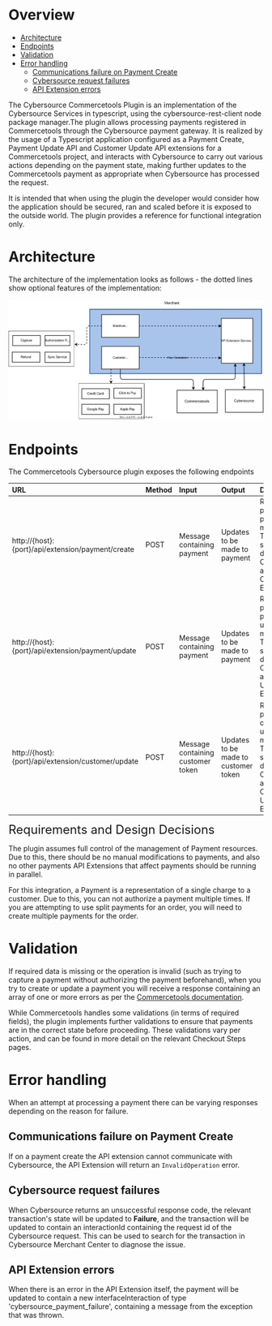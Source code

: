 # Overview

- [Architecture](#Architecture)
- [Endpoints](#Endpoints)
- [Validation](#Validation)
- [Error handling](#Errorhandling)
  - [Communications failure on Payment Create](#CommunicationsfailureonPaymentCreate)
  - [Cybersource request failures](#Cybersourcerequestfailures)
  - [API Extension errors](#APIExtensionerrors)

The Cybersource Commercetools Plugin is an implementation of the Cybersource Services in typescript, using the cybersource-rest-client node package manager.The plugin allows processing payments registered in
Commercetools through the Cybersource payment gateway. It is realized by
the usage of a Typescript application configured as a Payment Create,
Payment Update API and Customer Update API extensions for a Commercetools project, and interacts
with Cybersource to carry out various actions depending on the payment
state, making further updates to the Commercetools payment as
appropriate when Cybersource has processed the request.

It is intended that when using the plugin the developer would consider how the application should be secured, ran and scaled before it is exposed to the outside world. The plugin provides a reference for functional integration only.

# <a name="Architecture"></a>Architecture

The architecture of the implementation looks as follows - the dotted
lines show optional features of the implementation:

![High Level Architecture](images/High-Level-Architecture.svg)

# <a name="Endpoints"></a>Endpoints

The Commercetools Cybersource plugin exposes the following endpoints

<table>
<thead>
<tr class="header">
<th style="text-align: left;"><div class="tablesorter-header-inner">
URL
</div></th>
<th style="text-align: left;"><div class="tablesorter-header-inner">
Method
</div></th>
<th style="text-align: left;"><div class="tablesorter-header-inner">
Input
</div></th>
<th style="text-align: left;"><div class="tablesorter-header-inner">
Output
</div></th>
<th style="text-align: left;"><div class="tablesorter-header-inner">
Description
</div></th>
</tr>
</thead>
<tbody>
<tr class="odd">
<td style="text-align: left;">http://{host}:{port}/api/extension/payment/create</td>
<td style="text-align: left;">POST</td>
<td style="text-align: left;">Message containing payment</td>
<td style="text-align: left;">Updates to be made to payment</td>
<td style="text-align: left;">Receives and processes payment create messages.<br />
This endpoint should be defined in Commercetools as the Payment Create API Extension</td>
</tr>
<tr class="even">
<td style="text-align: left;">http://{host}:{port}/api/extension/payment/update</td>
<td style="text-align: left;">POST</td>
<td style="text-align: left;">Message containing payment</td>
<td style="text-align: left;">Updates to be made to payment</td>
<td style="text-align: left;">Receives and processes payment update messages.<br />
This endpoint should be defined in Commercetools as the Payment Update API Extension</td>
</tr>
<tr class="odd">
<td style="text-align: left;">http://{host}:{port}/api/extension/customer/update</td>
<td style="text-align: left;">POST</td>
<td style="text-align: left;">Message containing customer token</td>
<td style="text-align: left;">Updates to be made to customer token</td>
<td style="text-align: left;">Receives and processes customer update messages.<br />
This endpoint should be defined in Commercetools as the Customer Update API Extension</td>
</tr>
</tbody>
</table>

<span style="font-size: 1.714em;">Requirements and Design Decisions</span>

The plugin assumes full control of the management of Payment
resources. Due to this, there should be no manual modifications to
payments, and also no other payments API Extensions that affect payments
should be running in parallel.

For this integration, a Payment is a representation of a single charge
to a customer. Due to this, you can not authorize a payment multiple
times. If you are attempting to use split payments for an order, you
will need to create multiple payments for the order.

# <a name="Validation"></a>Validation

If required data is missing or the operation is invalid (such as trying
to capture a payment without authorizing the payment beforehand), when
you try to create or update a payment you will receive a response
containing an array of one or more errors as per the [Commercetools
documentation](https://docs.commercetools.com/http-api-errors.html#errors-from-an-api-extension).

While Commercetools handles some validations (in terms of required
fields), the plugin implements further validations to
ensure that payments are in the correct state before proceeding. These
validations vary per action, and can be found in more detail on the
relevant Checkout Steps pages.

# <a name="Errorhandling"></a>Error handling

When an attempt at processing a payment there can be varying responses
depending on the reason for failure.

## <a name="CommunicationsfailureonPaymentCreate"></a>Communications failure on Payment Create

If on a payment create the API extension cannot communicate with
Cybersource, the API Extension will return
an `InvalidOperation` error.

## <a name="Cybersourcerequestfailures"></a>Cybersource request failures

When Cybersource returns an unsuccessful response code, the relevant
transaction's state will be updated to **Failure**, and the transaction
will be updated to contain an interactionId containing the request id of
the Cybersource request. This can be used to search for the transaction
in Cybersource Merchant Center to diagnose the issue.

## <a name="APIExtensionerrors"></a>API Extension errors

When there is an error in the API Extension itself, the payment will be
updated to contain a new interfaceInteraction of type
'cybersource_payment_failure', containing a message from the exception
that was thrown.
